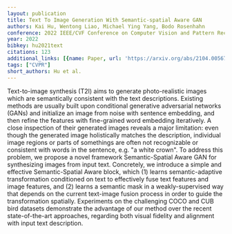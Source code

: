 ```yaml
---
layout: publication
title: Text To Image Generation With Semantic-spatial Aware GAN
authors: Kai Hu, Wentong Liao, Michael Ying Yang, Bodo Rosenhahn
conference: 2022 IEEE/CVF Conference on Computer Vision and Pattern Recognition (CVPR)
year: 2022
bibkey: hu2021text
citations: 123
additional_links: [{name: Paper, url: 'https://arxiv.org/abs/2104.00567'}]
tags: ["CVPR"]
short_authors: Hu et al.
---
```

Text-to-image synthesis (T2I) aims to generate photo-realistic images which
are semantically consistent with the text descriptions. Existing methods are
usually built upon conditional generative adversarial networks (GANs) and
initialize an image from noise with sentence embedding, and then refine the
features with fine-grained word embedding iteratively. A close inspection of
their generated images reveals a major limitation: even though the generated
image holistically matches the description, individual image regions or parts
of somethings are often not recognizable or consistent with words in the
sentence, e.g. "a white crown". To address this problem, we propose a novel
framework Semantic-Spatial Aware GAN for synthesizing images from input text.
Concretely, we introduce a simple and effective Semantic-Spatial Aware block,
which (1) learns semantic-adaptive transformation conditioned on text to
effectively fuse text features and image features, and (2) learns a semantic
mask in a weakly-supervised way that depends on the current text-image fusion
process in order to guide the transformation spatially. Experiments on the
challenging COCO and CUB bird datasets demonstrate the advantage of our method
over the recent state-of-the-art approaches, regarding both visual fidelity and
alignment with input text description.
